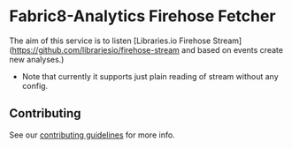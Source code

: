 # Fabric8-Analytics Firehose Fetcher

The aim of this service is to listen [Libraries.io Firehose Stream](https://github.com/librariesio/firehose-stream and based on events create new analyses.)
* Note that currently it supports just plain reading of stream without any config.

## Contributing

See our [contributing guidelines](https://github.com/fabric8-analytics/common/blob/master/CONTRIBUTING.md) for more info.